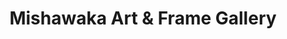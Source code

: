 ---
title: "Mishawaka Art & Frame Gallery"
url: /mishawaka/mishawaka-art-und-frame-gallery/
shop: Rahmen
---